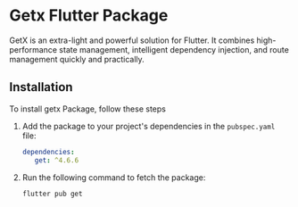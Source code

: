 # Getx Flutter Package

GetX is an extra-light and powerful solution for Flutter. It combines high-performance state management, intelligent dependency injection, and route management quickly and practically.

## Installation

To install getx Package, follow these steps

1. Add the package to your project's dependencies in the `pubspec.yaml` file:
   ```yaml
   dependencies:
      get: ^4.6.6
    ``` 
2. Run the following command to fetch the package:
    ``` 
    flutter pub get
    ``` 
